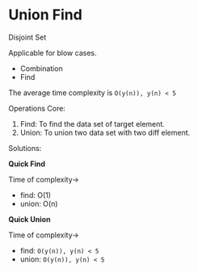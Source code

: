 # Union Find

Disjoint Set

Applicable for blow cases.

- Combination
- Find

The average time complexity is `O(y(n)), y(n) < 5`

Operations Core:

1. Find: To find the data set of target element.
2. Union: To union two data set with two diff element.

Solutions:

**Quick Find**

Time of complexity->

- find: O(1)
- union: O(n)

**Quick Union**

Time of complexity->

- find: `O(y(n)), y(n) < 5`
- union: `O(y(n)), y(n) < 5`

